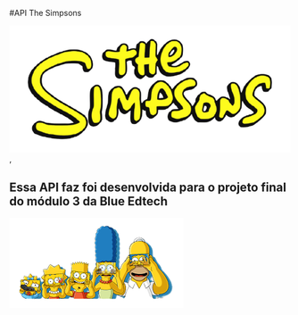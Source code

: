 #API The Simpsons

![Logo The Simpsons ](./src/img/2logo_simpsons.png),

## Essa API faz foi desenvolvida para o projeto final do módulo 3 da Blue Edtech

![Logo The Simpsons ](./src/img/simpsons_familia.png)